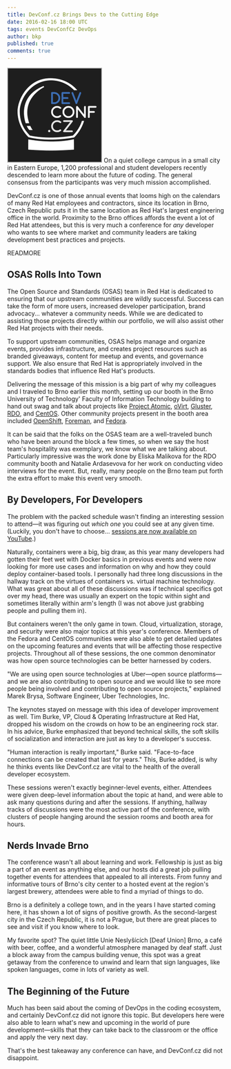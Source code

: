 ```yaml
---
title: DevConf.cz Brings Devs to the Cutting Edge
date: 2016-02-16 18:00 UTC
tags: events DevConfCz DevOps
author: bkp
published: true
comments: true
---
```

![DevConf logo](/images/blog/DevConf.cz_logo.png) On a quiet college campus in a small city in Eastern Europe, 1,200 professional and student developers recently descended to learn more about the future of coding. The general consensus from the participants was very much mission accomplished.

DevConf.cz is one of those annual events that looms high on the calendars of many Red Hat employees and contractors, since its location in Brno, Czech Republic puts it in the same location as Red Hat's largest engineering office in the world. Proximity to the Brno offices affords the event a lot of Red Hat attendees, but this is very much a conference for *any* developer who wants to see where market and community leaders are taking development best practices and projects.

READMORE

## OSAS Rolls Into Town

The Open Source and Standards (OSAS) team in Red Hat is dedicated to ensuring that our upstream communities are wildly successful. Success can take the form of more users, increased developer participation, brand advocacy... whatever a community needs. While we are dedicated to assisting those projects directly within our portfolio, we will also assist other Red Hat projects with their needs.

To support upstream communities, OSAS helps manage and organize events, provides infrastructure, and creates project resources such as branded giveaways, content for meetup and events, and governance support. We also ensure that Red Hat is appropriately involved in the standards bodies that influence Red Hat's products.

Delivering the message of this mission is a big part of why my colleagues and I traveled to Brno earlier this month, setting up our booth in the Brno University of Technology' Faculty of Information Technology building to hand out swag and talk about projects like [Project Atomic](http://projectatomic.io), [oVirt](http://www.ovirt.org), [Gluster](https://www.gluster.org/), [RDO](https://www.rdoproject.org/), and [CentOS](https://www.centos.org/). Other community projects present in the booth area included [OpenShift](https://www.openshift.org/), [Foreman](http://theforeman.org/), and [Fedora](https://getfedora.org/).

It can be said that the folks on the OSAS team are a well-traveled bunch who have been around the block a few times, so when we say the host team's hospitality was exemplary, we know what we are talking about. Particularly impressive was the work done by Eliska Malikova for the RDO community booth and Natalie Ardasevova for her work on conducting video interviews for the event. But, really, many people on the Brno team put forth the extra effort to make this event very smooth.

## By Developers, For Developers

The problem with the packed schedule wasn't finding an interesting session to attend&#8212;it was figuring out *which one* you could see at any given time. (Luckily, you don't have to choose... [sessions are now available on YouTube](https://www.youtube.com/channel/UCIHsqY_4eWeInVQnxZ7WSjg).)

Naturally, containers were a big, big draw, as this year many developers had gotten their feet wet with Docker basics in previous events and were now looking for more use cases and information on why and how they could deploy container-based tools. I personally had three long discussions in the hallway track on the virtues of containers vs. virtual machine technology. What was great about all of these discussions was if technical specifics got over my head, there was usually an expert on the topic within sight and sometimes literally within arm's length (I was not above just grabbing people and pulling them in).

But containers weren't the only game in town. Cloud, virtualization, storage, and security were also major topics at this year's conference. Members of the Fedora and CentOS communities were also able to get detailed updates on the upcoming features and events that will be affecting those respective projects. Throughout all of these sessions, the one common denominator was how open source technologies can be better harnessed by coders.

"We are using open source technologies at Uber&#8212;open source platforms&#8212;and we are also contributing to open source and we would like to see more people being involved and contributing to open source projects," explained Marek Brysa, Software Engineer, Uber Technologies, Inc.

The keynotes stayed on message with this idea of developer improvement as well. Tim Burke, VP, Cloud & Operating Infrastructure at Red Hat, dropped his wisdom on the crowds on how to be an engineering rock star. In his advice, Burke emphasized that beyond technical skills, the soft skills of socialization and interaction are just as key to a developer's success.

"Human interaction is really important," Burke said. "Face-to-face connections can be created that last for years." This, Burke added, is why he thinks events like DevConf.cz are vital to the health of the overall developer ecosystem.

These sessions weren't exactly beginner-level events, either. Attendees were given deep-level information about the topic at hand, and were able to ask many questions during and after the sessions. If anything, hallway tracks of discussions were the most active part of the conference, with clusters of people hanging around the session rooms and booth area for hours.

## Nerds Invade Brno

The conference wasn't all about learning and work. Fellowship is just as big a part of an event as anything else, and our hosts did a great job pulling together events for attendees that appealed to all interests. From funny and informative tours of Brno's city center to a hosted event at the region's largest brewery, attendees were able to find a myriad of things to do.

Brno is a definitely a college town, and in the years I have started coming here, it has shown a lot of signs of positive growth. As the second-largest city in the Czech Republic, it is not a Prague, but there are great places to see and visit if you know where to look.

My favorite spot? The quiet little Unie Neslyšících [Deaf Union] Brno, a café with beer, coffee, and a wonderful atmosphere managed by deaf staff. Just a block away from the campus building venue, this spot was a great getaway from the conference to unwind and learn that sign languages, like spoken languages, come in lots of variety as well.

## The Beginning of the Future

Much has been said about the coming of DevOps in the coding ecosystem, and certainly DevConf.cz did not ignore this topic. But developers here were also able to learn what's new and upcoming in the world of pure development&#8212;skills that they can take back to the classroom or the office and apply the very next day.

That's the best takeaway any conference can have, and DevConf.cz did not disappoint.

